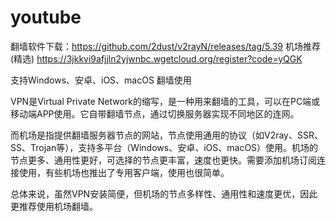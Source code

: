 # youtube

翻墙软件下载：https://github.com/2dust/v2rayN/releases/tag/5.39
机场推荐(精选) https://3jkkvi9afjjln2yjwnbc.wgetcloud.org/register?code=yQGK

支持Windows、安卓、iOS、macOS 翻墙使用

VPN是Virtual Private Network的缩写，是一种用来翻墙的工具，可以在PC端或移动端APP使用。它自带翻墙节点，通过切换服务器实现不同地区的连网。

而机场是指提供翻墙服务器节点的网站，节点使用通用的协议（如V2ray、SSR、SS、Trojan等），支持多平台（Windows、安卓、iOS、macOS）使用。机场的节点更多、通用性更好，可选择的节点更丰富，速度也更快。需要添加机场订阅连接使用，有些机场也推出了专用客户端，使用也很简单。

总体来说，虽然VPN安装简便，但机场的节点多样性、通用性和速度更优，因此更推荐使用机场翻墙。
